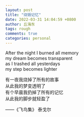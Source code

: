 ```yaml
---
layout: post
title: "烧毁记忆"
date: 2022-03-31 14:04:59 +0800
author: 丘海东 
tags: rough
comments: true
categories: personal
---
```

After the night I burned all memory  
my dream becomes transparent  
as I trashed all yesterdays  
my step becomes lighter  

有一夜我烧掉了所有的故事  
从此我的梦变透明了  
有个早晨我扔掉了所有的记忆  
从此我的脚步就轻盈了  

——《飞鸟集》  泰戈尔
